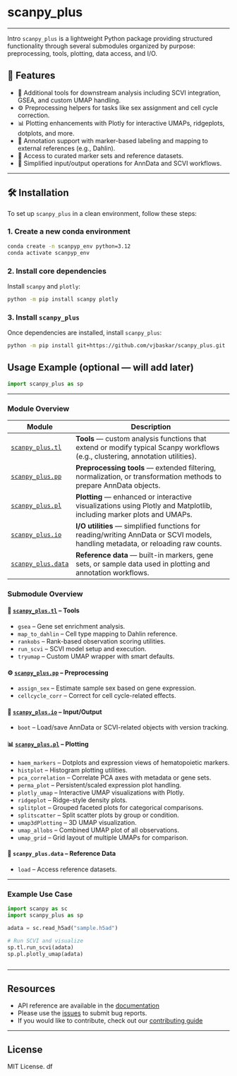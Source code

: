 # scanpy_plus
---
Intro
`scanpy_plus` is a lightweight Python package providing structured functionality through several submodules organized by purpose: preprocessing, tools, plotting, data access, and I/O.


## 🔧 Features

- 🧬 Additional tools for downstream analysis including SCVI integration, GSEA, and custom UMAP handling.
- ⚙️ Preprocessing helpers for tasks like sex assignment and cell cycle correction.
- 📊 Plotting enhancements with Plotly for interactive UMAPs, ridgeplots, dotplots, and more.
- 🧭 Annotation support with marker-based labeling and mapping to external references (e.g., Dahlin).
- 📂 Access to curated marker sets and reference datasets.
- 💾 Simplified input/output operations for AnnData and SCVI workflows.

---
## 🛠️ Installation

To set up `scanpy_plus` in a clean environment, follow these steps:

### 1. Create a new conda environment

```bash
conda create -n scanpyp_env python=3.12
conda activate scanpyp_env
```

### 2. Install core dependencies

Install `scanpy` and `plotly`:

```bash
python -m pip install scanpy plotly
```

### 3. Install `scanpy_plus`

Once dependencies are installed, install `scanpy_plus`:

```bash
python -m pip install git+https://github.com/vjbaskar/scanpy_plus.git
```


## Usage Example (optional — will add later)

```python
import scanpy_plus as sp


```

---


### Module Overview

| Module | Description |
|--------|-------------|
| [`scanpy_plus.tl`](https://scanpy-plus.readthedocs.io/en/latest/scanpy_plus.tl.html) | **Tools** — custom analysis functions that extend or modify typical Scanpy workflows (e.g., clustering, annotation utilities). |
| [`scanpy_plus.pp`](https://scanpy-plus.readthedocs.io/en/latest/scanpy_plus.pp.html) | **Preprocessing tools** — extended filtering, normalization, or transformation methods to prepare AnnData objects. |
| [`scanpy_plus.pl`](https://scanpy-plus.readthedocs.io/en/latest/scanpy_plus.pl.html) | **Plotting** — enhanced or interactive visualizations using Plotly and Matplotlib, including marker plots and UMAPs. |
| [`scanpy_plus.io`](https://scanpy-plus.readthedocs.io/en/latest/scanpy_plus.io.html) | **I/O utilities** — simplified functions for reading/writing AnnData or SCVI models, handling metadata, or reloading raw counts. |
| [`scanpy_plus.data`](https://scanpy-plus.readthedocs.io/en/latest/scanpy_plus.data.html) | **Reference data** — built-in markers, gene sets, or sample data used in plotting and annotation workflows. |


### Submodule Overview

#### 🔧 [`scanpy_plus.tl`](https://scanpy-plus.readthedocs.io/en/latest/scanpy_plus.tl.html)  – Tools

- `gsea` – Gene set enrichment analysis.
- `map_to_dahlin` – Cell type mapping to Dahlin reference.
- `rankobs` – Rank-based observation scoring utilities.
- `run_scvi` – SCVI model setup and execution.
- `tryumap` – Custom UMAP wrapper with smart defaults.

#### ⚙️ [`scanpy_plus.pp`](https://scanpy-plus.readthedocs.io/en/latest/scanpy_plus.pp.html) – Preprocessing

- `assign_sex` – Estimate sample sex based on gene expression.
- `cellcycle_corr` – Correct for cell cycle-related effects.

#### 💾 [`scanpy_plus.io`](https://scanpy-plus.readthedocs.io/en/latest/scanpy_plus.io.html) – Input/Output

- `boot` – Load/save AnnData or SCVI-related objects with version tracking.

#### 📊 [`scanpy_plus.pl`](https://scanpy-plus.readthedocs.io/en/latest/scanpy_plus.pl.html) – Plotting

- `haem_markers` – Dotplots and expression views of hematopoietic markers.
- `histplot` – Histogram plotting utilities.
- `pca_correlation` – Correlate PCA axes with metadata or gene sets.
- `perma_plot` – Persistent/scaled expression plot handling.
- `plotly_umap` – Interactive UMAP visualizations with Plotly.
- `ridgeplot` – Ridge-style density plots.
- `splitplot` – Grouped faceted plots for categorical comparisons.
- `splitscatter` – Split scatter plots by group or condition.
- `umap3dPlotting` – 3D UMAP visualization.
- `umap_allobs` – Combined UMAP plot of all observations.
- `umap_grid` – Grid layout of multiple UMAPs for comparison.

#### 📂 `scanpy_plus.data` – Reference Data

- `load` – Access reference datasets.

---

### Example Use Case

```python
import scanpy as sc
import scanpy_plus as sp

adata = sc.read_h5ad("sample.h5ad")

# Run SCVI and visualize
sp.tl.run_scvi(adata)
sp.pl.plotly_umap(adata)



```

---


## Resources

- API reference are available in the [documentation](https://scanpy-plus.readthedocs.io/en/latest/index.html)
- Please use the [issues](https://github.com/vjbaskar/scanpy_plus/issues) to submit bug reports.
- If you would like to contribute, check out our [contributing guide](https://github.com/vjbaskar/scanpy_plus/wiki)


---

## License

MIT License.
df
